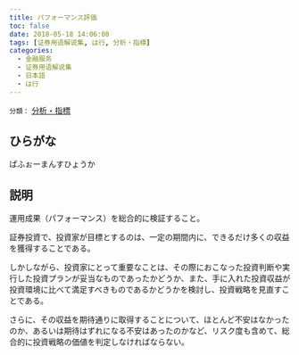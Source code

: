 ```yaml
---
title: パフォーマンス評価
toc: false
date: 2018-05-18 14:06:08
tags: [证券用语解说集, は行, 分析・指標]
categories:
  - 金融服务
  - 证券用语解说集
  - 日本語
  - は行
---
```


`分類：` [分析・指標](/tags/分析・指標/)

## ひらがな

ぱふぉーまんすひょうか

## 説明

運用成果（パフォーマンス）を総合的に検証すること。

証券投資で、投資家が目標とするのは、一定の期間内に、できるだけ多くの収益を獲得することである。

しかしながら、投資家にとって重要なことは、その際におこなった投資判断や実行した投資プランが妥当なものであったかどうか、また、手に入れた投資収益が投資環境に比べて満足すべきものであるかどうかを検討し、投資戦略を見直すことである。

さらに、その収益を期待通りに取得することについて、ほとんど不安はなかったのか、あるいは期待はずれになる不安はあったのかなど、リスク度も含めて、総合的に投資戦略の価値を判定しなければならない。
